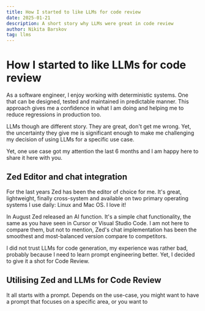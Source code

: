 ```yaml
---
title: How I started to like LLMs for code review
date: 2025-01-21
description: A short story why LLMs were great in code review
author: Nikita Barskov
tag: llms
---
```


# How I started to like LLMs for code review

As a software engineer, I enjoy working with deterministic systems. One that can
be designed, tested and maintained in predictable manner. This approach gives
me a confidence in what I am doing and helping me to reduce regressions in
production too.

LLMs though are different story. They are great, don't get me wrong. Yet, the
uncertainty they give me is significant enough to make me challenging my
decision of using LLMs for a specific use case.

Yet, one use case got my attention the last 6 months and I am happy here to
share it here with you.

## Zed Editor and chat integration

For the last years Zed has been the editor of choice for me. It's great,
lightweight, finally cross-system and available on two primary operating systems
I use daily: Linux and Mac OS. I love it!

In August Zed released an AI function. It's a simple chat functionality, the
same as you have seen in Cursor or Visual Studio Code. I am not here to compare
them, but not to mention, Zed's chat implementation has been the smoothest and
most-balanced version compare to competitors.

I did not trust LLMs for code generation, my experience was rather bad,
probably because I need to learn prompt engineering better. Yet, I decided to
give it a shot for Code Review.

## Utilising Zed and LLMs for Code Review

It all starts with a prompt. Depends on the use-case, you might want to have a
prompt that focuses on a specific area, or you want to
